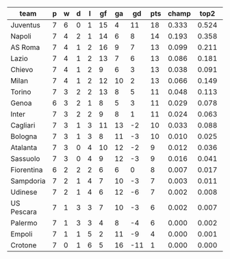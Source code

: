 |    team    | p | w | d | l | gf | ga | gd  | pts | champ | top2  | top3  | top4  |  5-7  | bot4  | bot3  | bot2  |
|------------|---|---|---|---|----|----|-----|-----|-------|-------|-------|-------|-------|-------|-------|-------|
| Juventus   | 7 | 6 | 0 | 1 | 15 |  4 |  11 |  18 | 0.333 | 0.524 | 0.645 | 0.734 | 0.157 | 0.002 | 0.001 | 0.000|
| Napoli     | 7 | 4 | 2 | 1 | 14 |  6 |   8 |  14 | 0.193 | 0.358 | 0.494 | 0.591 | 0.213 | 0.006 | 0.003 | 0.001|
| AS Roma    | 7 | 4 | 1 | 2 | 16 |  9 |   7 |  13 | 0.099 | 0.211 | 0.316 | 0.415 | 0.249 | 0.019 | 0.009 | 0.003|
| Lazio      | 7 | 4 | 1 | 2 | 13 |  7 |   6 |  13 | 0.086 | 0.181 | 0.276 | 0.374 | 0.243 | 0.024 | 0.012 | 0.005|
| Chievo     | 7 | 4 | 1 | 2 |  9 |  6 |   3 |  13 | 0.038 | 0.091 | 0.154 | 0.224 | 0.212 | 0.058 | 0.033 | 0.016|
| Milan      | 7 | 4 | 1 | 2 | 12 | 10 |   2 |  13 | 0.066 | 0.149 | 0.239 | 0.329 | 0.244 | 0.030 | 0.016 | 0.007|
| Torino     | 7 | 3 | 2 | 2 | 13 |  8 |   5 |  11 | 0.048 | 0.113 | 0.186 | 0.261 | 0.230 | 0.050 | 0.027 | 0.013|
| Genoa      | 6 | 3 | 2 | 1 |  8 |  5 |   3 |  11 | 0.029 | 0.078 | 0.134 | 0.196 | 0.206 | 0.071 | 0.042 | 0.018|
| Inter      | 7 | 3 | 2 | 2 |  9 |  8 |   1 |  11 | 0.024 | 0.063 | 0.114 | 0.172 | 0.198 | 0.086 | 0.050 | 0.026|
| Cagliari   | 7 | 3 | 1 | 3 | 11 | 13 |  -2 |  10 | 0.033 | 0.088 | 0.149 | 0.219 | 0.213 | 0.065 | 0.037 | 0.016|
| Bologna    | 7 | 3 | 1 | 3 |  8 | 11 |  -3 |  10 | 0.010 | 0.025 | 0.049 | 0.083 | 0.133 | 0.171 | 0.109 | 0.060|
| Atalanta   | 7 | 3 | 0 | 4 | 10 | 12 |  -2 |   9 | 0.012 | 0.036 | 0.067 | 0.106 | 0.154 | 0.148 | 0.093 | 0.048|
| Sassuolo   | 7 | 3 | 0 | 4 |  9 | 12 |  -3 |   9 | 0.016 | 0.041 | 0.078 | 0.121 | 0.172 | 0.121 | 0.078 | 0.041|
| Fiorentina | 6 | 2 | 2 | 2 |  6 |  6 |   0 |   8 | 0.007 | 0.017 | 0.038 | 0.062 | 0.111 | 0.227 | 0.153 | 0.086|
| Sampdoria  | 7 | 2 | 1 | 4 |  7 | 10 |  -3 |   7 | 0.003 | 0.011 | 0.022 | 0.038 | 0.081 | 0.300 | 0.206 | 0.124|
| Udinese    | 7 | 2 | 1 | 4 |  6 | 12 |  -6 |   7 | 0.002 | 0.008 | 0.017 | 0.029 | 0.061 | 0.357 | 0.262 | 0.160|
| US Pescara | 7 | 1 | 3 | 3 |  7 | 10 |  -3 |   6 | 0.002 | 0.007 | 0.017 | 0.030 | 0.065 | 0.343 | 0.249 | 0.154|
| Palermo    | 7 | 1 | 3 | 3 |  4 |  8 |  -4 |   6 | 0.000 | 0.002 | 0.005 | 0.012 | 0.038 | 0.486 | 0.370 | 0.244|
| Empoli     | 7 | 1 | 1 | 5 |  2 | 11 |  -9 |   4 | 0.000 | 0.001 | 0.002 | 0.004 | 0.012 | 0.707 | 0.606 | 0.469|
| Crotone    | 7 | 0 | 1 | 6 |  5 | 16 | -11 |   1 | 0.000 | 0.000 | 0.001 | 0.002 | 0.010 | 0.731 | 0.643 | 0.509|
